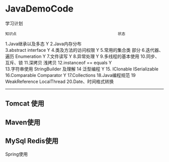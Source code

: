 # JavaDemoCode
学习计划

	知识点												状态
1.Java继承以及多态										 Y
2.Java内存分布											 
3.abstract interface									 Y
4.类及方法的访问权限									 Y
5.常用的集合类                                           部分
6.迭代器、遍历 Enumeration                               Y
7.文件读写  											 Y
8.异常处理 											     Y
9.多线程的基本使用
10.同步、互斥、锁
11.深拷贝 浅拷贝
12.instanceof ==  equals								 Y										
13.字符串使用  StringBuilder 及理解
14 泛型编程     										 Y
15. IClonable ISerializable   						     
16.Comparable Comparator							     Y
17.Collections
18.Java编程规范
19 WeakReference LocalThread
20.Date、时间格式转换




---------------------------
Tomcat  使用
--------------
Maven使用
-------------
MySql Redis使用
-------------
Spring使用
